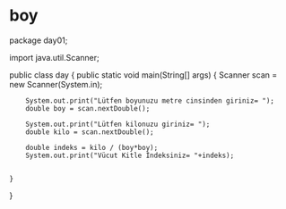 # boy
package day01;

import java.util.Scanner;

public class day {
    public static void main(String[] args) {
        Scanner scan = new Scanner(System.in);

        System.out.print("Lütfen boyunuzu metre cinsinden giriniz= ");
        double boy = scan.nextDouble();

        System.out.print("Lütfen kilonuzu giriniz= ");
        double kilo = scan.nextDouble();

        double indeks = kilo / (boy*boy);
        System.out.print("Vücut Kitle İndeksiniz= "+indeks);


    }
}
